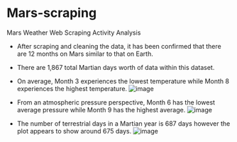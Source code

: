 # Mars-scraping

Mars Weather Web Scraping Activity Analysis
- After scraping and cleaning the data, it has been confirmed that there are 12 months on Mars similar to that on Earth. 

- There are 1,867 total Martian days worth of data within this dataset. 

- On average, Month 3 experiences the lowest temperature while Month 8 experiences the highest temperature. 
![image](https://github.com/robert-yaggi/Mars-scraping/assets/153320218/f7b806ab-ebba-42a2-a3d9-d145c06b720c)


- From an atmospheric pressure perspective, Month 6 has the lowest average pressure while Month 9 has the highest average.
![image](https://github.com/robert-yaggi/Mars-scraping/assets/153320218/52457fc5-bf1a-43b9-aa27-b4850627af5c)

- The number of terrestrial days in a Martian year is 687 days however the plot appears to show around 675 days. 
![image](https://github.com/robert-yaggi/Mars-scraping/assets/153320218/37aed408-a3d9-4ac4-b75e-61630c338711)

